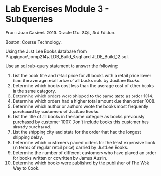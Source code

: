 # Lab Exercises Module 3 - Subqueries

From: Joan Casteel. 2015. Oracle 12c: SQL, 3rd Edition.

Boston: Course Technology.

Using the Just Lee Books database from P:\pgignac\comp214\JLDB_Build_8.sql and JLDB_Build_12.sql.

Use an sql sub-query statement to answer the following:

1. List the book title and retail price for all books with a retail price lower than the average retail price of all books sold by JustLee Books.
2. Determine which books cost less than the average cost of other books in the same category.
3. Determine which orders were shipped to the same state as order 1014.
4. Determine which orders had a higher total amount due than order 1008.
5. Determine which author or authors wrote the books most frequently purchased by customers of JustLee Books.
6. List the title of all books in the same category as books previously purchased by customer 1007. Don’t include books this customer has already purchased.
7. List the shipping city and state for the order that had the longest shipping delay.
8. Determine which customers placed orders for the least expensive book (in terms of regular retail price) carried by JustLee Books.
9. Determine the number of different customers who have placed an order for books written or cowritten by James Austin. 
10. Determine which books were published by the publisher of The Wok Way to Cook.
